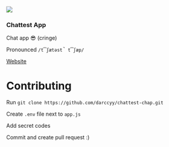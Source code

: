 # <image src="public/svg/name.svg">
### Chattest App

Chat app 😎 (cringe)

Pronounced `/t͡ʃætəst̚ t͡ʃæp/`

[Website](https://chattest-chop.herokuapp.com)

# Contributing

Run `git clone https://github.com/darccyy/chattest-chap.git`

Create `.env` file next to `app.js`

Add secret codes

Commit and create pull request :)